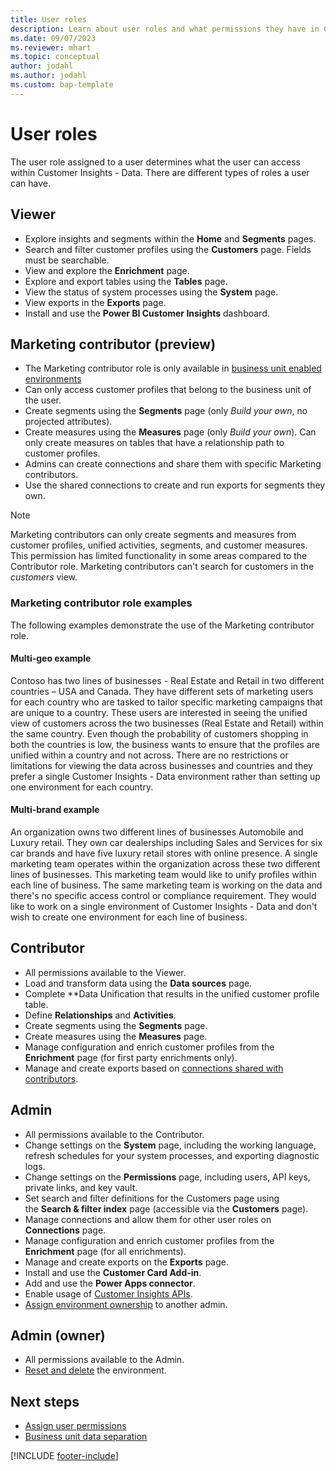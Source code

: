 ```yaml
---
title: User roles
description: Learn about user roles and what permissions they have in Customer Insights - Data.
ms.date: 09/07/2023
ms.reviewer: mhart
ms.topic: conceptual
author: jodahl
ms.author: jodahl
ms.custom: bap-template
---
```


# User roles

The user role assigned to a user determines what the user can access within Customer Insights - Data. There are different types of roles a user can have.

## Viewer

- Explore insights and segments within the **Home** and **Segments** pages.
- Search and filter customer profiles using the **Customers** page. Fields must be searchable.
- View and explore the **Enrichment** page.
- Explore and export tables using the **Tables** page.
- View the status of system processes using the **System** page.
- View exports in the **Exports** page.
- Install and use the **Power BI Customer Insights** dashboard.

## Marketing contributor (preview)

- The Marketing contributor role is only available in [business unit enabled environments](business-units-data-separation.md)
- Can only access customer profiles that belong to the business unit of the user.
- Create segments using the **Segments** page (only *Build your own*, no projected attributes).
- Create measures using the **Measures** page (only *Build your own*). Can only create measures on tables that have a relationship path to customer profiles.
- Admins can create connections and share them with specific Marketing contributors.
- Use the shared connections to create and run exports for segments they own.

> [!NOTE]
> Marketing contributors can only create segments and measures from customer profiles, unified activities, segments, and customer measures. This permission has limited functionality in some areas compared to the Contributor role.
> Marketing contributors can't search for customers in the *customers* view.

### Marketing contributor role examples

The following examples demonstrate the use of the Marketing contributor role.

#### Multi-geo example

Contoso has two lines of businesses - Real Estate and Retail in two different countries – USA and Canada. They have different sets of marketing users for each country who are tasked to tailor specific marketing campaigns that are unique to a country. These users are interested in seeing the unified view of customers across the two businesses (Real Estate and Retail) within the same country. Even though the probability of customers shopping in both the countries is low, the business wants to ensure that the profiles are unified within a country and not across. There are no restrictions or limitations for viewing the data across businesses and countries and they prefer a single Customer Insights - Data environment rather than setting up one environment for each country.

#### Multi-brand example

An organization owns two different lines of businesses Automobile and Luxury retail. They own car dealerships including Sales and Services for six car brands and have five luxury retail stores with online presence. A single marketing team operates within the organization across these two different lines of businesses. This marketing team would like to unify profiles within each line of business. The same marketing team is working on the data and there's no specific access control or compliance requirement. They would like to work on a single environment of Customer Insights - Data and don't wish to create one environment for each line of business.

## Contributor

- All permissions available to the Viewer.
- Load and transform data using the **Data sources** page.
- Complete **Data Unification that results in the unified customer profile table.
- Define **Relationships** and **Activities**.
- Create segments using the **Segments** page.
- Create measures using the **Measures** page.
- Manage configuration and enrich customer profiles from the **Enrichment** page (for first party enrichments only).
- Manage and create exports based on [connections shared with contributors](connections.md#allow-contributors-to-use-a-connection-for-exports).

## Admin

- All permissions available to the Contributor.
- Change settings on the **System** page, including the working language, refresh schedules for your system processes, and exporting diagnostic logs.
- Change settings on the **Permissions** page, including users, API keys, private links, and key vault.
- Set search and filter definitions for the Customers page using the **Search & filter index** page (accessible via the **Customers** page).
- Manage connections and allow them for other user roles on **Connections** page.
- Manage configuration and enrich customer profiles from the **Enrichment** page (for all enrichments).
- Manage and create exports on the **Exports** page.
- Install and use the **Customer Card Add-in**.
- Add and use the **Power Apps connector**.
- Enable usage of [Customer Insights APIs](apis.md).
- [Assign environment ownership](manage-environments.md#change-the-owner-of-an-environment) to another admin.

## Admin (owner)

- All permissions available to the Admin.
- [Reset and delete](manage-environments.md#reset-an-existing-environment) the environment.

## Next steps

- [Assign user permissions](permissions.md)
- [Business unit data separation](business-units-data-separation.md)

[!INCLUDE [footer-include](includes/footer-banner.md)]